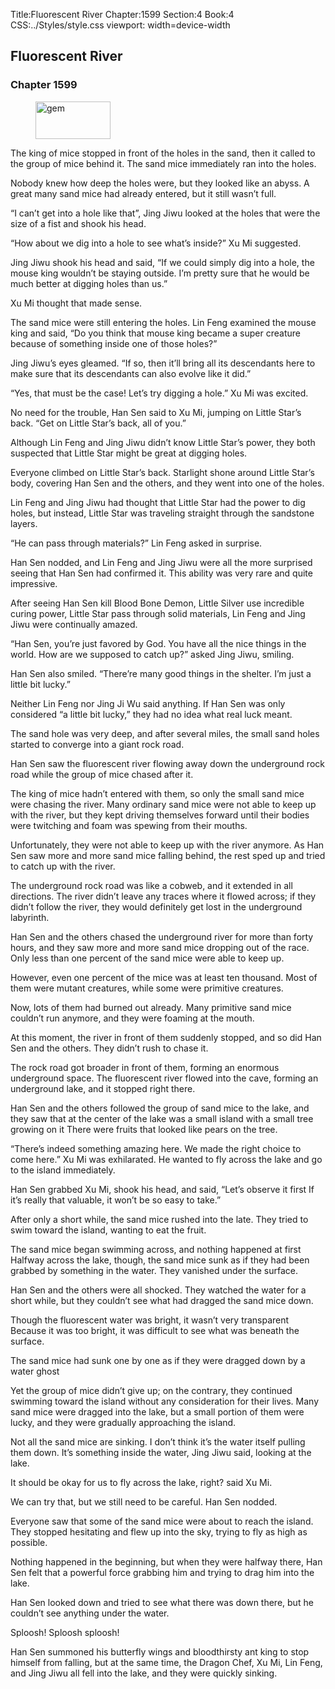 Title:Fluorescent River 
Chapter:1599 
Section:4 
Book:4 
CSS:../Styles/style.css 
viewport: width=device-width
  
## Fluorescent River
### Chapter 1599 
<figure>
	<img src="../Images/gem.gif" alt="gem" id="gem" width="120" height="60" />
</figure>
  

  
  The king of mice stopped in front of the holes in the sand, then it called to the group of mice behind it. The sand mice immediately ran into the holes.

Nobody knew how deep the holes were, but they looked like an abyss. A great many sand mice had already entered, but it still wasn’t full.

“I can’t get into a hole like that”, Jing Jiwu looked at the holes that were the size of a fist and shook his head.

“How about we dig into a hole to see what’s inside?” Xu Mi suggested.

Jing Jiwu shook his head and said, “If we could simply dig into a hole, the mouse king wouldn’t be staying outside. I’m pretty sure that he would be much better at digging holes than us.”

Xu Mi thought that made sense.

The sand mice were still entering the holes. Lin Feng examined the mouse king and said, “Do you think that mouse king became a super creature because of something inside one of those holes?”

Jing Jiwu’s eyes gleamed. “If so, then it’ll bring all its descendants here to make sure that its descendants can also evolve like it did.”

“Yes, that must be the case! Let’s try digging a hole.” Xu Mi was excited.

No need for the trouble, Han Sen said to Xu Mi, jumping on Little Star’s back. “Get on Little Star’s back, all of you.”

Although Lin Feng and Jing Jiwu didn’t know Little Star’s power, they both suspected that Little Star might be great at digging holes.

Everyone climbed on Little Star’s back. Starlight shone around Little Star’s body, covering Han Sen and the others, and they went into one of the holes.

Lin Feng and Jing Jiwu had thought that Little Star had the power to dig holes, but instead, Little Star was traveling straight through the sandstone layers.

“He can pass through materials?” Lin Feng asked in surprise.

Han Sen nodded, and Lin Feng and Jing Jiwu were all the more surprised seeing that Han Sen had confirmed it. This ability was very rare and quite impressive.

After seeing Han Sen kill Blood Bone Demon, Little Silver use incredible curing power, Little Star pass through solid materials, Lin Feng and Jing Jiwu were continually amazed.

“Han Sen, you’re just favored by God. You have all the nice things in the world. How are we supposed to catch up?” asked Jing Jiwu, smiling.

Han Sen also smiled. “There’re many good things in the shelter. I’m just a little bit lucky.”

Neither Lin Feng nor Jing Ji Wu said anything. If Han Sen was only considered “a little bit lucky,” they had no idea what real luck meant.

The sand hole was very deep, and after several miles, the small sand holes started to converge into a giant rock road.

Han Sen saw the fluorescent river flowing away down the underground rock road while the group of mice chased after it.

The king of mice hadn’t entered with them, so only the small sand mice were chasing the river. Many ordinary sand mice were not able to keep up with the river, but they kept driving themselves forward until their bodies were twitching and foam was spewing from their mouths.

Unfortunately, they were not able to keep up with the river anymore. As Han Sen saw more and more sand mice falling behind, the rest sped up and tried to catch up with the river.

The underground rock road was like a cobweb, and it extended in all directions. The river didn’t leave any traces where it flowed across; if they didn’t follow the river, they would definitely get lost in the underground labyrinth.

Han Sen and the others chased the underground river for more than forty hours, and they saw more and more sand mice dropping out of the race. Only less than one percent of the sand mice were able to keep up.

However, even one percent of the mice was at least ten thousand. Most of them were mutant creatures, while some were primitive creatures.

Now, lots of them had burned out already. Many primitive sand mice couldn’t run anymore, and they were foaming at the mouth.

At this moment, the river in front of them suddenly stopped, and so did Han Sen and the others. They didn’t rush to chase it.

The rock road got broader in front of them, forming an enormous underground space. The fluorescent river flowed into the cave, forming an underground lake, and it stopped right there.

Han Sen and the others followed the group of sand mice to the lake, and they saw that at the center of the lake was a small island with a small tree growing on it There were fruits that looked like pears on the tree.

“There’s indeed something amazing here. We made the right choice to come here.” Xu Mi was exhilarated. He wanted to fly across the lake and go to the island immediately.

Han Sen grabbed Xu Mi, shook his head, and said, “Let’s observe it first If it’s really that valuable, it won’t be so easy to take.”

After only a short while, the sand mice rushed into the late. They tried to swim toward the island, wanting to eat the fruit.

The sand mice began swimming across, and nothing happened at first Halfway across the lake, though, the sand mice sunk as if they had been grabbed by something in the water. They vanished under the surface.

Han Sen and the others were all shocked. They watched the water for a short while, but they couldn’t see what had dragged the sand mice down.

Though the fluorescent water was bright, it wasn’t very transparent Because it was too bright, it was difficult to see what was beneath the surface.

The sand mice had sunk one by one as if they were dragged down by a water ghost

Yet the group of mice didn’t give up; on the contrary, they continued swimming toward the island without any consideration for their lives. Many sand mice were dragged into the lake, but a small portion of them were lucky, and they were gradually approaching the island.

Not all the sand mice are sinking. I don’t think it’s the water itself pulling them down. It’s something inside the water, Jing Jiwu said, looking at the lake.

It should be okay for us to fly across the lake, right? said Xu Mi.

We can try that, but we still need to be careful. Han Sen nodded.

Everyone saw that some of the sand mice were about to reach the island. They stopped hesitating and flew up into the sky, trying to fly as high as possible.

Nothing happened in the beginning, but when they were halfway there, Han Sen felt that a powerful force grabbing him and trying to drag him into the lake.

Han Sen looked down and tried to see what there was down there, but he couldn’t see anything under the water.

Sploosh! Sploosh sploosh!

Han Sen summoned his butterfly wings and bloodthirsty ant king to stop himself from falling, but at the same time, the Dragon Chef, Xu Mi, Lin Feng, and Jing Jiwu all fell into the lake, and they were quickly sinking.
